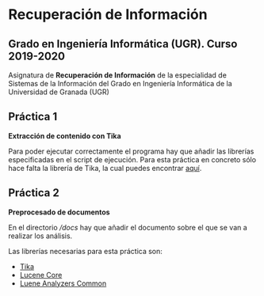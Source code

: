 # Recuperación de Información
## Grado en Ingeniería Informática (UGR). Curso 2019-2020

Asignatura de **Recuperación de Información** de la especialidad de Sistemas de la Información del Grado en Ingeniería Informática de la Universidad de Granada (UGR)

## Práctica 1
**Extracción de contenido con Tika**

Para poder ejecutar correctamente el programa hay que añadir las librerías especificadas en el script de ejecución.
Para esta práctica en concreto sólo hace falta la librería de Tika, la cual puedes encontrar [aquí](https://www.apache.org/dyn/closer.cgi/tika/tika-app-1.22.jar).

## Práctica 2
**Preprocesado de documentos**

En el directorio _/docs_ hay que añadir el documento sobre el que se van a realizar los análisis.

Las librerías necesarias para esta práctica son:
  - [Tika](https://www.apache.org/dyn/closer.cgi/tika/tika-app-1.22.jar)
  - [Lucene Core](https://mvnrepository.com/artifact/org.apache.lucene/lucene-core/8.0.0)
  - [Luene Analyzers Common](https://mvnrepository.com/artifact/org.apache.lucene/lucene-analyzers-common/8.0.0)
  
